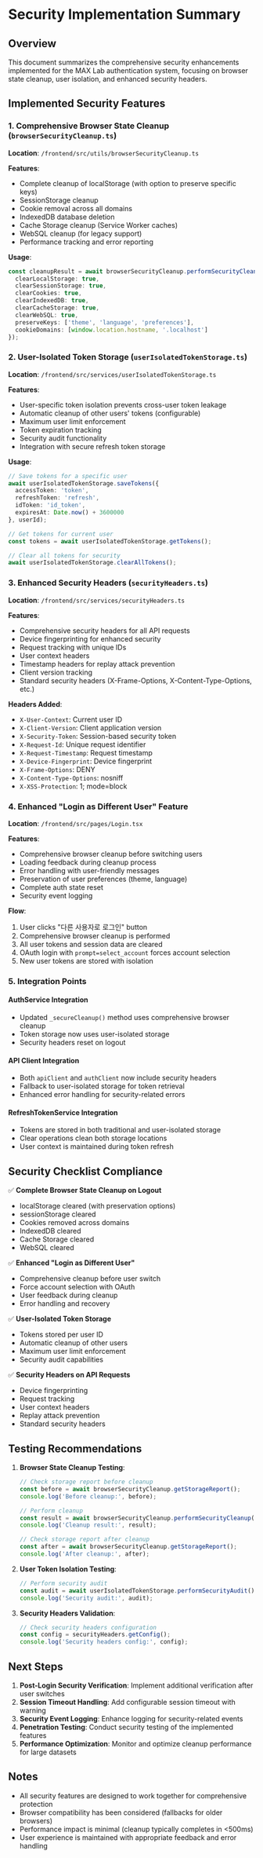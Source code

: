 # Security Implementation Summary

## Overview

This document summarizes the comprehensive security enhancements implemented for the MAX Lab authentication system, focusing on browser state cleanup, user isolation, and enhanced security headers.

## Implemented Security Features

### 1. Comprehensive Browser State Cleanup (`browserSecurityCleanup.ts`)

**Location**: `/frontend/src/utils/browserSecurityCleanup.ts`

**Features**:
- Complete cleanup of localStorage (with option to preserve specific keys)
- SessionStorage cleanup
- Cookie removal across all domains
- IndexedDB database deletion
- Cache Storage cleanup (Service Worker caches)
- WebSQL cleanup (for legacy support)
- Performance tracking and error reporting

**Usage**:
```typescript
const cleanupResult = await browserSecurityCleanup.performSecurityCleanup({
  clearLocalStorage: true,
  clearSessionStorage: true,
  clearCookies: true,
  clearIndexedDB: true,
  clearCacheStorage: true,
  clearWebSQL: true,
  preserveKeys: ['theme', 'language', 'preferences'],
  cookieDomains: [window.location.hostname, '.localhost']
});
```

### 2. User-Isolated Token Storage (`userIsolatedTokenStorage.ts`)

**Location**: `/frontend/src/services/userIsolatedTokenStorage.ts`

**Features**:
- User-specific token isolation prevents cross-user token leakage
- Automatic cleanup of other users' tokens (configurable)
- Maximum user limit enforcement
- Token expiration tracking
- Security audit functionality
- Integration with secure refresh token storage

**Usage**:
```typescript
// Save tokens for a specific user
await userIsolatedTokenStorage.saveTokens({
  accessToken: 'token',
  refreshToken: 'refresh',
  idToken: 'id_token',
  expiresAt: Date.now() + 3600000
}, userId);

// Get tokens for current user
const tokens = await userIsolatedTokenStorage.getTokens();

// Clear all tokens for security
await userIsolatedTokenStorage.clearAllTokens();
```

### 3. Enhanced Security Headers (`securityHeaders.ts`)

**Location**: `/frontend/src/services/securityHeaders.ts`

**Features**:
- Comprehensive security headers for all API requests
- Device fingerprinting for enhanced security
- Request tracking with unique IDs
- User context headers
- Timestamp headers for replay attack prevention
- Client version tracking
- Standard security headers (X-Frame-Options, X-Content-Type-Options, etc.)

**Headers Added**:
- `X-User-Context`: Current user ID
- `X-Client-Version`: Client application version
- `X-Security-Token`: Session-based security token
- `X-Request-Id`: Unique request identifier
- `X-Request-Timestamp`: Request timestamp
- `X-Device-Fingerprint`: Device fingerprint
- `X-Frame-Options`: DENY
- `X-Content-Type-Options`: nosniff
- `X-XSS-Protection`: 1; mode=block

### 4. Enhanced "Login as Different User" Feature

**Location**: `/frontend/src/pages/Login.tsx`

**Features**:
- Comprehensive browser cleanup before switching users
- Loading feedback during cleanup process
- Error handling with user-friendly messages
- Preservation of user preferences (theme, language)
- Complete auth state reset
- Security event logging

**Flow**:
1. User clicks "다른 사용자로 로그인" button
2. Comprehensive browser cleanup is performed
3. All user tokens and session data are cleared
4. OAuth login with `prompt=select_account` forces account selection
5. New user tokens are stored with isolation

### 5. Integration Points

#### AuthService Integration
- Updated `_secureCleanup()` method uses comprehensive browser cleanup
- Token storage now uses user-isolated storage
- Security headers reset on logout

#### API Client Integration
- Both `apiClient` and `authClient` now include security headers
- Fallback to user-isolated storage for token retrieval
- Enhanced error handling for security-related errors

#### RefreshTokenService Integration
- Tokens are stored in both traditional and user-isolated storage
- Clear operations clean both storage locations
- User context is maintained during token refresh

## Security Checklist Compliance

✅ **Complete Browser State Cleanup on Logout**
- localStorage cleared (with preservation options)
- sessionStorage cleared
- Cookies removed across domains
- IndexedDB cleared
- Cache Storage cleared
- WebSQL cleared

✅ **Enhanced "Login as Different User"**
- Comprehensive cleanup before user switch
- Force account selection with OAuth
- User feedback during cleanup
- Error handling and recovery

✅ **User-Isolated Token Storage**
- Tokens stored per user ID
- Automatic cleanup of other users
- Maximum user limit enforcement
- Security audit capabilities

✅ **Security Headers on API Requests**
- Device fingerprinting
- Request tracking
- User context headers
- Replay attack prevention
- Standard security headers

## Testing Recommendations

1. **Browser State Cleanup Testing**:
   ```javascript
   // Check storage report before cleanup
   const before = await browserSecurityCleanup.getStorageReport();
   console.log('Before cleanup:', before);
   
   // Perform cleanup
   const result = await browserSecurityCleanup.performSecurityCleanup();
   console.log('Cleanup result:', result);
   
   // Check storage report after cleanup
   const after = await browserSecurityCleanup.getStorageReport();
   console.log('After cleanup:', after);
   ```

2. **User Token Isolation Testing**:
   ```javascript
   // Perform security audit
   const audit = await userIsolatedTokenStorage.performSecurityAudit();
   console.log('Security audit:', audit);
   ```

3. **Security Headers Validation**:
   ```javascript
   // Check security headers configuration
   const config = securityHeaders.getConfig();
   console.log('Security headers config:', config);
   ```

## Next Steps

1. **Post-Login Security Verification**: Implement additional verification after user switches
2. **Session Timeout Handling**: Add configurable session timeout with warning
3. **Security Event Logging**: Enhance logging for security-related events
4. **Penetration Testing**: Conduct security testing of the implemented features
5. **Performance Optimization**: Monitor and optimize cleanup performance for large datasets

## Notes

- All security features are designed to work together for comprehensive protection
- Browser compatibility has been considered (fallbacks for older browsers)
- Performance impact is minimal (cleanup typically completes in <500ms)
- User experience is maintained with appropriate feedback and error handling
